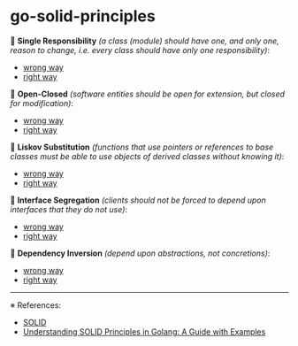 # go-solid-principles

📌 **Single Responsibility** _(a class (module) should have one, and only one, reason to change, i.e. every class should have only one responsibility)_:
- [wrong way](srp/bad/main.go)
- [right way](srp/good/main.go)

📌 **Open-Closed** _(software entities should be open for extension, but closed for modification)_:
- [wrong way](ocp/bad/main.go)
- [right way](ocp/good/main.go)

📌 **Liskov Substitution** _(functions that use pointers or references to base classes must be able to use objects of derived classes without knowing it)_:
- [wrong way](lsp/bad/main.go)
- [right way](lsp/good/main.go)

📌 **Interface Segregation** _(clients should not be forced to depend upon interfaces that they do not use)_:
- [wrong way](isp/bad/main.go)
- [right way](isp/good/main.go)

📌 **Dependency Inversion** _(depend upon abstractions, not concretions)_:
- [wrong way](dip/bad/main.go)
- [right way](dip/good/main.go)

---
※ References:
- [SOLID](https://en.wikipedia.org/wiki/SOLID)
- [Understanding SOLID Principles in Golang: A Guide with Examples](https://medium.com/@vishal/understanding-solid-principles-in-golang-a-guide-with-examples-f887172782a3)

